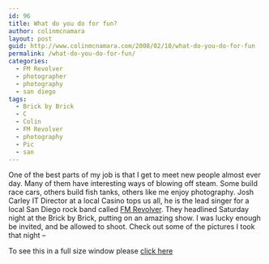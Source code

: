 ```yaml
---
id: 96
title: What do you do for fun?
author: colinmcnamara
layout: post
guid: http://www.colinmcnamara.com/2008/02/10/what-do-you-do-for-fun
permalink: /what-do-you-do-for-fun/
categories:
  - FM Revolver
  - photographer
  - photography
  - san diego
tags:
  - Brick by Brick
  - C
  - Colin
  - FM Revolver
  - photography
  - Pic
  - san
---
```

One of the best parts of my job is that I get to meet new people almost ever day. Many of them have interesting ways of blowing off steam. Some build race cars, others build fish tanks, others like me enjoy photography. Josh Carley IT Director at a local Casino tops us all, he is the lead singer for a local San Diego rock band called <a href="http://www.fmrevolver.com/" title="FM Revolver" target="_blank">FM Revolver</a>. They headlined Saturday night at the Brick by Brick, putting on an amazing show. I was lucky enough be invited, and be allowed to shoot. Check out some of the pictures I took that night &#8211;  
  
To see this in a full size window please <a href="http://www.flickr.com/photos/colinmcnamara/sets/72157603884072450/show/" target="_blank">click here</a>
